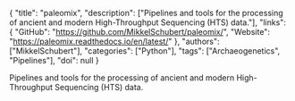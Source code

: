 {
  "title": "paleomix",
  "description": ["Pipelines and tools for the processing of ancient and modern High-Throughput Sequencing (HTS) data."],
  "links": {
    "GitHub": "https://github.com/MikkelSchubert/paleomix/",
    "Website": "https://paleomix.readthedocs.io/en/latest/"
  },
  "authors": ["MikkelSchubert"],
  "categories": ["Python"],
  "tags": ["Archaeogenetics", "Pipelines"],
  "doi": null
}

<!-- Generated by csv2md.R – do not edit by hand -->

Pipelines and tools for the processing of ancient and modern High-Throughput Sequencing (HTS) data.